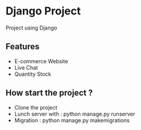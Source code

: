 <h1 class="code-line" data-line-start=0 data-line-end=1 ><a id="Django_Project_0"></a>Django Project</h1>
<p class="has-line-data" data-line-start="3" data-line-end="4">Project using Django</p>
<h2 class="code-line" data-line-start=5 data-line-end=6 ><a id="Features_5"></a>Features</h2>
<ul>
<li class="has-line-data" data-line-start="7" data-line-end="8">E-commerce Website</li>
<li class="has-line-data" data-line-start="8" data-line-end="9">Live Chat</li>
<li class="has-line-data" data-line-start="9" data-line-end="11">Quantity Stock</li>
</ul>
<h2 class="code-line" data-line-start=11 data-line-end=12 ><a id="How_start_the_project__11"></a>How start the project ?</h2>
<ul>
<li class="has-line-data" data-line-start="13" data-line-end="14">Clone the project</li>
<li class="has-line-data" data-line-start="14" data-line-end="15">Lunch server with : python manage.py runserver</li>
<li class="has-line-data" data-line-start="15" data-line-end="16">Migration : python manage.py makemigrations</li>
</ul>